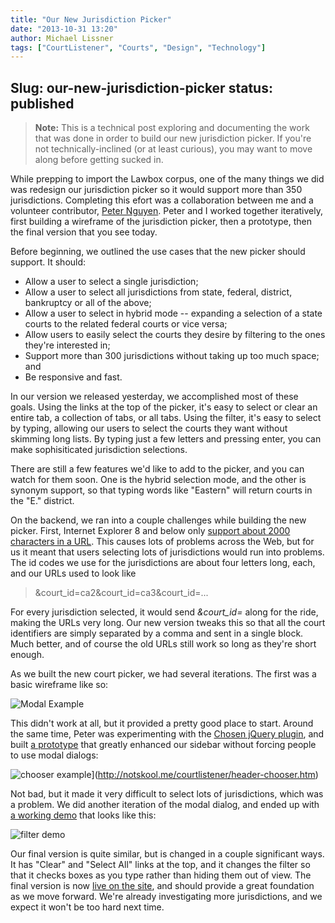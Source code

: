 ```yaml
---
title: "Our New Jurisdiction Picker"
date: "2013-10-31 13:20"
author: Michael Lissner
tags: ["CourtListener", "Courts", "Design", "Technology"]
---
```

Slug: our-new-jurisdiction-picker
status: published
---

> **Note:** This is a technical post exploring and documenting the work
> that was done in order to build our new jurisdiction picker. If you're
> not technically-inclined (or at least curious), you may want to move
> along before getting sucked in.

While prepping to import the Lawbox corpus, one of the many things we
did was redesign our jurisdiction picker so it would support more than
350 jurisdictions. Completing this efort was a collaboration between me
and a volunteer contributor, [Peter
Nguyen](http://www.petertnguyen.com/). Peter and I worked together
iteratively, first building a wireframe of the jurisdiction picker, then
a prototype, then the final version that you see today.

Before beginning, we outlined the use cases that the new picker should
support. It should:

-   Allow a user to select a single jurisdiction;
-   Allow a user to select all jurisdictions from state, federal,
    district, bankruptcy or all of the above;
-   Allow a user to select in hybrid mode -- expanding a selection of a
    state courts to the related federal courts or vice versa;
-   Allow users to easily select the courts they desire by filtering to
    the ones they're interested in;
-   Support more than 300 jurisdictions without taking up too much
    space; and
-   Be responsive and fast.

In our version we released yesterday, we accomplished most of these
goals. Using the links at the top of the picker, it's easy to select or
clear an entire tab, a collection of tabs, or all tabs. Using the
filter, it's easy to select by typing, allowing our users to select the
courts they want without skimming long lists. By typing just a few
letters and pressing enter, you can make sophisiticated jurisdiction
selections.

There are still a few features we'd like to add to the picker, and you
can watch for them soon. One is the hybrid selection mode, and the other
is synonym support, so that typing words like "Eastern" will return
courts in the "E." district.

On the backend, we ran into a couple challenges while building the new
picker. First, Internet Explorer 8 and below only [support about 2000
characters in a
URL](http://stackoverflow.com/questions/417142/what-is-the-maximum-length-of-a-url-in-different-browsers).
This causes lots of problems across the Web, but for us it meant that
users selecting lots of jurisdictions would run into problems. The id
codes we use for the jurisdictions are about four letters long, each,
and our URLs used to look like

> &court\_id=ca2&court\_id=ca3&court\_id=...

For every jurisdiction selected, it would send *&court\_id=* along for
the ride, making the URLs very long. Our new version tweaks this so that
all the court identifiers are simply separated by a comma and sent in a
single block. Much better, and of course the old URLs still work so long
as they're short enough.

As we built the new court picker, we had several iterations. The first
was a basic wireframe like so:

![Modal
Example](/images/mockup-screenshot.png)

This didn't work at all, but it provided a pretty good place to start.
Around the same time, Peter was experimenting with the [Chosen jQuery
plugin](http://harvesthq.github.io/chosen/), and built [a
prototype](http://notskool.me/courtlistener/filter_demo_added.htm) that
greatly enhanced our sidebar without forcing people to use modal
dialogs:

![chooser
example](/images/chooser.png)](http://notskool.me/courtlistener/header-chooser.htm)

Not bad, but it made it very difficult to select lots of jurisdictions,
which was a problem. We did another iteration of the modal dialog, and
ended up with [a working
demo](http://notskool.me/courtlistener/header-chooser.htm) that looks
like this:

![filter
demo](/images/filter-demo1.png)

Our final version is quite similar, but is changed in a couple
significant ways. It has "Clear" and "Select All" links at the top, and
it changes the filter so that it checks boxes as you type rather than
hiding them out of view. The final version is now [live on the
site](https://courtlistener.com), and should provide a great foundation
as we move forward. We're already investigating more jurisdictions, and
we expect it won't be too hard next time.

